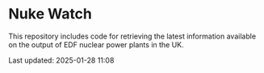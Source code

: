 # Nuke Watch

This repository includes code for retrieving the latest information available on the output of EDF nuclear power plants in the UK.

Last updated: 2025-01-28 11:08